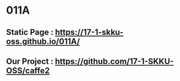 # 011A

## Static Page : https://17-1-skku-oss.github.io/011A/
## Our Project : https://github.com/17-1-SKKU-OSS/caffe2
